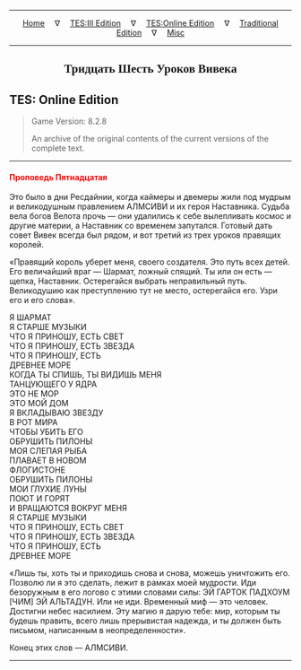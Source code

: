 
---

<!-- Jekyll Page Links -->

<center>
<a href="../../../../index.html">Home</a>
&emsp;&nabla;&emsp;
<a href="../../../index-tes3.html">TES:III Edition</a>
&emsp;&nabla;&emsp;
<a href="../../../index-teso.html">TES:Online Edition</a>
&emsp;&nabla;&emsp;
<a href="../../../index-traditional.html">Traditional Edition</a>
&emsp;&nabla;&emsp;
<a href="../../../index-misc.html">Misc</a>
</center>

<!-- Markdown Body Below: -->

---

<center>
<h2><span style="font-family:Georgia">Тридцать Шесть Уроков Вивека</span></h2>
</center>

## TES: Online Edition

> Game Version: 8.2.8
>
> An archive of the original contents of the current versions of the complete text.

---

#### <span style="color:red">Проповедь Пятнадцатая</span>

Это было в дни Ресдайнии, когда каймеры и двемеры жили под мудрым и великодушным правлением АЛМСИВИ и их героя Наставника. Судьба вела богов Велота прочь — они удалились к себе вылепливать космос и другие материи, а Наставник со временем запутался. Готовый дать совет Вивек всегда был рядом, и вот третий из трех уроков правящих королей.

«Правящий король уберет меня, своего создателя. Это путь всех детей. Его величайший враг — Шармат, ложный спящий. Ты или он есть — щепка, Наставник. Остерегайся выбрать неправильный путь. Великодушию как преступлению тут не место, остерегайся его. Узри его и его слова».

Я ШАРМАТ\
Я СТАРШЕ МУЗЫКИ\
ЧТО Я ПРИНОШУ, ЕСТЬ СВЕТ\
ЧТО Я ПРИНОШУ, ЕСТЬ ЗВЕЗДА\
ЧТО Я ПРИНОШУ, ЕСТЬ\
ДРЕВНЕЕ МОРЕ\
КОГДА ТЫ СПИШЬ, ТЫ ВИДИШЬ МЕНЯ\
ТАНЦУЮЩЕГО У ЯДРА\
ЭТО НЕ МОР\
ЭТО МОЙ ДОМ\
Я ВКЛАДЫВАЮ ЗВЕЗДУ\
В РОТ МИРА\
ЧТОБЫ УБИТЬ ЕГО\
ОБРУШИТЬ ПИЛОНЫ\
МОЯ СЛЕПАЯ РЫБА\
ПЛАВАЕТ В НОВОМ\
ФЛОГИСТОНЕ\
ОБРУШИТЬ ПИЛОНЫ\
МОИ ГЛУХИЕ ЛУНЫ\
ПОЮТ И ГОРЯТ\
И ВРАЩАЮТСЯ ВОКРУГ МЕНЯ\
Я СТАРШЕ МУЗЫКИ\
ЧТО Я ПРИНОШУ, ЕСТЬ СВЕТ\
ЧТО Я ПРИНОШУ, ЕСТЬ ЗВЕЗДА\
ЧТО Я ПРИНОШУ, ЕСТЬ\
ДРЕВНЕЕ МОРЕ

«Лишь ты, хоть ты и приходишь снова и снова, можешь уничтожить его. Позволю ли я это сделать, лежит в рамках моей мудрости. Иди безоружным в его логово с этими словами силы: ЭЙ ГАРТОК ПАДХОУМ \[ЧИМ\] ЭЙ АЛЬТАДУН. Или не иди. Временный миф — это человек. Достигни небес насилием. Эту магию я дарую тебе: мир, которым ты будешь править, всего лишь прерывистая надежда, и ты должен быть письмом, написанным в неопределенности».

Конец этих слов — АЛМСИВИ.

---
